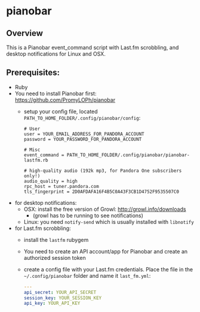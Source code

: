 pianobar
========

## Overview

This is a Pianobar event_command script with Last.fm scrobbling, and desktop notifications for Linux and OSX.

## Prerequisites:
* Ruby
* You need to install Pianobar first: https://github.com/PromyLOPh/pianobar
  * setup your config file, located `PATH_TO_HOME_FOLDER/.config/pianobar/config`:

      ```
      # User
      user = YOUR_EMAIL_ADDRESS_FOR_PANDORA_ACCOUNT
      password = YOUR_PASSWORD_FOR_PANDORA_ACCOUNT

      # Misc
      event_command = PATH_TO_HOME_FOLDER/.config/pianobar/pianobar-lastfm.rb

      # high-quality audio (192k mp3, for Pandora One subscribers only!)
      audio_quality = high
      rpc_host = tuner.pandora.com
      tls_fingerprint = 2D0AFDAFA16F4B5C0A43F3CB1D4752F9535507C0
      ```
* for desktop notifications:
  * OSX: install the free version of Growl: http://growl.info/downloads
     * (growl has to be running to see notifications)
  * Linux: you need `notify-send` which is usually installed with `libnotify`
* for Last.fm scrobbling:
  * install the `lastfm` rubygem
  * You need to create an API account/app for Pianobar and create an authorized session token
  * create a config file with your Last.fm credentials.  Place the file in the `~/.config/pianobar` folder and name it `last_fm.yml`:

      ```yaml
      --- 
      api_secret: YOUR_API_SECRET
      session_key: YOUR_SESSION_KEY
      api_key: YOUR_API_KEY
      ```
